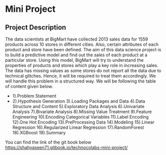 # Mini Project
## Project Description
The data scientists at BigMart have collected 2013 sales data for 1559 products across 10 stores in different cities. Also, certain attributes of each product and store have been defined. The aim of this data science project is to build a predictive model and find out the sales of each product at a particular store.
Using this model, BigMart will try to understand the properties of products and stores which play a key role in increasing sales.
The data has missing values as some stores do not report all the data due to technical glitches. Hence, it will be required to treat them accordingly.
We will handle this problem in a structured way. We will be following the table of content given below.
* 1).Problem Statement
* 2).Hypothesis Generation
3).Loading Packages and Data
4).Data Structure and Content
5).Exploratory Data Analysis
6).Univariate Analysis
7).Bivariate Analysis
8).Missing Value Treatment
9).Feature Engineering
10).Encoding Categorical Variables
11).Label Encoding
12).One Hot Encoding
13).PreProcessing Data
14).Modeling
15).Linear Regression
16).Regularized Linear Regression
17).RandomForest
18).XGBoost
19).Summary

You can find the link of the git book below 
https://shahyaseen71.gitbook.io/technocolabs-mini-project/

